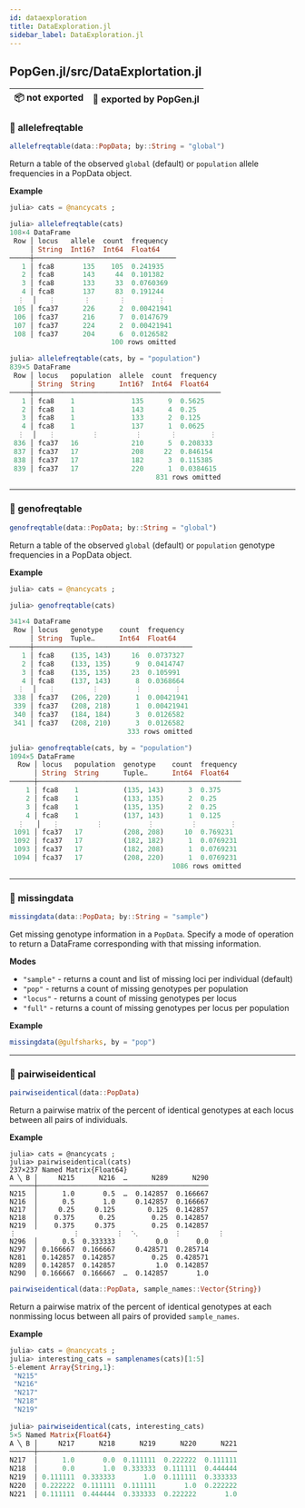 ```yaml
---
id: dataexploration
title: DataExploration.jl
sidebar_label: DataExploration.jl
---
```


## PopGen.jl/src/DataExplortation.jl
| 📦  not exported | 🔵  exported by PopGen.jl |
|:---:|:---:|

### 🔵 allelefreqtable
```julia
allelefreqtable(data::PopData; by::String = "global")
```
Return a table of the observed `global` (default) or `population` allele frequencies in a PopData object.

**Example**
```julia
julia> cats = @nancycats ;

julia> allelefreqtable(cats)
108×4 DataFrame
 Row │ locus   allele  count  frequency  
     │ String  Int16?  Int64  Float64    
─────┼───────────────────────────────────
   1 │ fca8       135    105  0.241935
   2 │ fca8       143     44  0.101382
   3 │ fca8       133     33  0.0760369
   4 │ fca8       137     83  0.191244
  ⋮  │   ⋮       ⋮       ⋮        ⋮
 105 │ fca37      226      2  0.00421941
 106 │ fca37      216      7  0.0147679
 107 │ fca37      224      2  0.00421941
 108 │ fca37      204      6  0.0126582
                         100 rows omitted

julia> allelefreqtable(cats, by = "population")
839×5 DataFrame
 Row │ locus   population  allele  count  frequency 
     │ String  String      Int16?  Int64  Float64   
─────┼──────────────────────────────────────────────
   1 │ fca8    1              135      9  0.5625
   2 │ fca8    1              143      4  0.25
   3 │ fca8    1              133      2  0.125
   4 │ fca8    1              137      1  0.0625
  ⋮  │   ⋮         ⋮         ⋮       ⋮        ⋮
 836 │ fca37   16             210      5  0.208333
 837 │ fca37   17             208     22  0.846154
 838 │ fca37   17             182      3  0.115385
 839 │ fca37   17             220      1  0.0384615
                                    831 rows omitted
```

----

### 🔵 genofreqtable
```julia
genofreqtable(data::PopData; by::String = "global")
```
Return a table of the observed `global` (default) or `population` genotype frequencies in a PopData object.

**Example**
```julia
julia> cats = @nancycats ;

julia> genofreqtable(cats)

341×4 DataFrame
 Row │ locus   genotype    count  frequency  
     │ String  Tuple…      Int64  Float64    
─────┼───────────────────────────────────────
   1 │ fca8    (135, 143)     16  0.0737327
   2 │ fca8    (133, 135)      9  0.0414747
   3 │ fca8    (135, 135)     23  0.105991
   4 │ fca8    (137, 143)      8  0.0368664
  ⋮  │   ⋮         ⋮         ⋮        ⋮
 338 │ fca37   (206, 220)      1  0.00421941
 339 │ fca37   (208, 218)      1  0.00421941
 340 │ fca37   (184, 184)      3  0.0126582
 341 │ fca37   (208, 210)      3  0.0126582
                             333 rows omitted

julia> genofreqtable(cats, by = "population")
1094×5 DataFrame
  Row │ locus   population  genotype    count  frequency         
      │ String  String      Tuple…      Int64  Float64           
──────┼──────────────────────────────────────────────────        
    1 │ fca8    1           (135, 143)      3  0.375
    2 │ fca8    1           (133, 135)      2  0.25
    3 │ fca8    1           (135, 135)      2  0.25
    4 │ fca8    1           (137, 143)      1  0.125
  ⋮   │   ⋮         ⋮           ⋮         ⋮        ⋮
 1091 │ fca37   17          (208, 208)     10  0.769231
 1092 │ fca37   17          (182, 182)      1  0.0769231
 1093 │ fca37   17          (182, 208)      1  0.0769231
 1094 │ fca37   17          (208, 220)      1  0.0769231
                                        1086 rows omitted 
```

----

### 🔵 missingdata
```julia
missingdata(data::PopData; by::String = "sample")
```
Get missing genotype information in a `PopData`. Specify a mode of operation to return a DataFrame corresponding with that missing information.

**Modes**
- `"sample"` - returns a count and list of missing loci per individual (default)
- `"pop"` - returns a count of missing genotypes per population
- `"locus"` - returns a count of missing genotypes per locus
- `"full"` - returns a count of missing genotypes per locus per population

**Example**
```julia
missingdata(@gulfsharks, by = "pop")
```

-----

### 🔵 pairwiseidentical
```julia
pairwiseidentical(data::PopData)
```
Return a pairwise matrix of the percent of identical genotypes at each locus between all pairs of individuals.

**Example**
```
julia> cats = @nancycats ;
julia> pairwiseidentical(cats)
237×237 Named Matrix{Float64}
A ╲ B │     N215      N216  …      N289      N290
──────┼──────────────────────────────────────────
N215  │      1.0       0.5  …  0.142857  0.166667
N216  │      0.5       1.0     0.142857  0.166667
N217  │     0.25     0.125        0.125  0.142857
N218  │    0.375      0.25         0.25  0.142857
N219  │    0.375     0.375         0.25  0.142857
⋮              ⋮         ⋮  ⋱         ⋮         ⋮
N296  │      0.5  0.333333          0.0       0.0
N297  │ 0.166667  0.166667     0.428571  0.285714
N281  │ 0.142857  0.142857         0.25  0.428571
N289  │ 0.142857  0.142857          1.0  0.142857
N290  │ 0.166667  0.166667  …  0.142857       1.0
```

```julia
pairwiseidentical(data::PopData, sample_names::Vector{String})
```
Return a pairwise matrix of the percent of identical genotypes at 
each nonmissing locus between all pairs of provided `sample_names`.

**Example**
```julia
julia> cats = @nancycats ;
julia> interesting_cats = samplenames(cats)[1:5]
5-element Array{String,1}:
 "N215"
 "N216"
 "N217"
 "N218"
 "N219"
 
julia> pairwiseidentical(cats, interesting_cats)
5×5 Named Matrix{Float64}
A ╲ B │     N217      N218      N219      N220      N221
──────┼─────────────────────────────────────────────────
N217  │      1.0       0.0  0.111111  0.222222  0.111111
N218  │      0.0       1.0  0.333333  0.111111  0.444444
N219  │ 0.111111  0.333333       1.0  0.111111  0.333333
N220  │ 0.222222  0.111111  0.111111       1.0  0.222222
N221  │ 0.111111  0.444444  0.333333  0.222222       1.0
```
